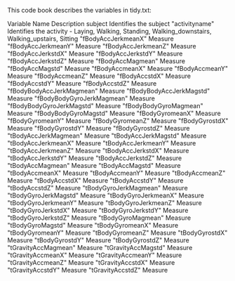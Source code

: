 This code book describes the variables in tidy.txt:

Variable Name	Description
subject	Identifies the subject
"activityname"	Identifies the activity - Laying, Walking, Standing, Walking_downstairs, Walking_upstairs, Sitting
"fBodyAccJerkmeanX"	Measure
"fBodyAccJerkmeanY"	Measure
"fBodyAccJerkmeanZ"	Measure
"fBodyAccJerkstdX"	Measure
"fBodyAccJerkstdY"	Measure
"fBodyAccJerkstdZ"	Measure
"fBodyAccMagmean"	Measure
"fBodyAccMagstd"	Measure
"fBodyAccmeanX"	Measure
"fBodyAccmeanY"	Measure
"fBodyAccmeanZ"	Measure
"fBodyAccstdX"	Measure
"fBodyAccstdY"	Measure
"fBodyAccstdZ"	Measure
"fBodyBodyAccJerkMagmean"	Measure
"fBodyBodyAccJerkMagstd"	Measure
"fBodyBodyGyroJerkMagmean"	Measure
"fBodyBodyGyroJerkMagstd"	Measure
"fBodyBodyGyroMagmean"	Measure
"fBodyBodyGyroMagstd"	Measure
"fBodyGyromeanX"	Measure
"fBodyGyromeanY"	Measure
"fBodyGyromeanZ"	Measure
"fBodyGyrostdX"	Measure
"fBodyGyrostdY"	Measure
"fBodyGyrostdZ"	Measure
"tBodyAccJerkMagmean"	Measure
"tBodyAccJerkMagstd"	Measure
"tBodyAccJerkmeanX"	Measure
"tBodyAccJerkmeanY"	Measure
"tBodyAccJerkmeanZ"	Measure
"tBodyAccJerkstdX"	Measure
"tBodyAccJerkstdY"	Measure
"tBodyAccJerkstdZ"	Measure
"tBodyAccMagmean"	Measure
"tBodyAccMagstd"	Measure
"tBodyAccmeanX"	Measure
"tBodyAccmeanY"	Measure
"tBodyAccmeanZ"	Measure
"tBodyAccstdX"	Measure
"tBodyAccstdY"	Measure
"tBodyAccstdZ"	Measure
"tBodyGyroJerkMagmean"	Measure
"tBodyGyroJerkMagstd"	Measure
"tBodyGyroJerkmeanX"	Measure
"tBodyGyroJerkmeanY"	Measure
"tBodyGyroJerkmeanZ"	Measure
"tBodyGyroJerkstdX"	Measure
"tBodyGyroJerkstdY"	Measure
"tBodyGyroJerkstdZ"	Measure
"tBodyGyroMagmean"	Measure
"tBodyGyroMagstd"	Measure
"tBodyGyromeanX"	Measure
"tBodyGyromeanY"	Measure
"tBodyGyromeanZ"	Measure
"tBodyGyrostdX"	Measure
"tBodyGyrostdY"	Measure
"tBodyGyrostdZ"	Measure
"tGravityAccMagmean"	Measure
"tGravityAccMagstd"	Measure
"tGravityAccmeanX"	Measure
"tGravityAccmeanY"	Measure
"tGravityAccmeanZ"	Measure
"tGravityAccstdX"	Measure
"tGravityAccstdY"	Measure
"tGravityAccstdZ"	Measure
